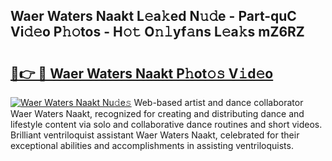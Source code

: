 ## Waer Waters Naakt L𝚎a𝚔ed N𝚞𝚍e - Part-quC Vi𝚍𝚎o P𝚑𝚘tos - H𝚘𝚝 O𝚗𝚕yf𝚊ns L𝚎a𝚔s mZ6RZ

# <h2><a href="http://kf1c96o.oniu.top/?m=Waer+Waters+Naakt">🔗👉 🔴 Waer Waters Naakt P𝚑ot𝚘𝚜 V𝚒d𝚎o</a></h2>

[![Waer Waters Naakt Nu𝚍e𝚜](https://i.imgur.com/0qMVB7G.gif)](http://kf1c96o.oniu.top/?m=Waer+Waters+Naakt)
Web-based artist and dance collaborator Waer Waters Naakt, recognized for creating and distributing dance and lifestyle content via solo and collaborative dance routines and short videos. Brilliant ventriloquist assistant Waer Waters Naakt, celebrated for their exceptional abilities and accomplishments in assisting ventriloquists.  

